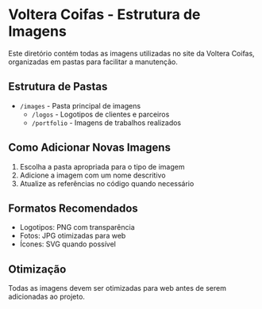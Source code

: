 # Voltera Coifas - Estrutura de Imagens

Este diretório contém todas as imagens utilizadas no site da Voltera Coifas, organizadas em pastas para facilitar a manutenção.

## Estrutura de Pastas

- `/images` - Pasta principal de imagens
  - `/logos` - Logotipos de clientes e parceiros
  - `/portfolio` - Imagens de trabalhos realizados

## Como Adicionar Novas Imagens

1. Escolha a pasta apropriada para o tipo de imagem
2. Adicione a imagem com um nome descritivo
3. Atualize as referências no código quando necessário

## Formatos Recomendados

- Logotipos: PNG com transparência
- Fotos: JPG otimizadas para web
- Ícones: SVG quando possível

## Otimização

Todas as imagens devem ser otimizadas para web antes de serem adicionadas ao projeto.